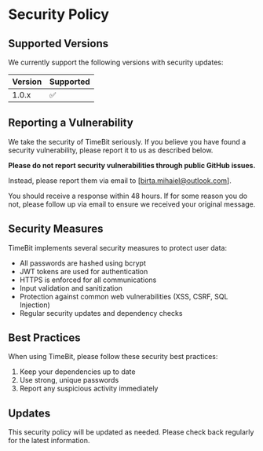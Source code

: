 # Security Policy

## Supported Versions

We currently support the following versions with security updates:

| Version | Supported          |
| ------- | ------------------ |
| 1.0.x   | :white_check_mark: |

## Reporting a Vulnerability

We take the security of TimeBit seriously. If you believe you have found a security vulnerability, please report it to us as described below.

**Please do not report security vulnerabilities through public GitHub issues.**

Instead, please report them via email to [birta.mihaiel@outlook.com].

You should receive a response within 48 hours. If for some reason you do not, please follow up via email to ensure we received your original message.

## Security Measures

TimeBit implements several security measures to protect user data:

- All passwords are hashed using bcrypt
- JWT tokens are used for authentication
- HTTPS is enforced for all communications
- Input validation and sanitization
- Protection against common web vulnerabilities (XSS, CSRF, SQL Injection)
- Regular security updates and dependency checks

## Best Practices

When using TimeBit, please follow these security best practices:

1. Keep your dependencies up to date
2. Use strong, unique passwords
3. Report any suspicious activity immediately

## Updates

This security policy will be updated as needed. Please check back regularly for the latest information. 